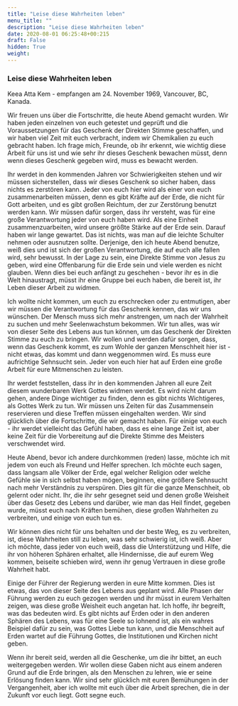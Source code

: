 ```yaml
---
title: "Leise diese Wahrheiten leben"
menu_title: ""
description: "Leise diese Wahrheiten leben"
date: 2020-08-01 06:25:48+00:215
draft: False
hidden: True
weight:
---
```

### Leise diese Wahrheiten leben

Keea Atta Kem - empfangen am 24. November 1969, Vancouver, BC, Kanada.

Wir freuen uns über die Fortschritte, die heute Abend gemacht wurden. Wir haben jeden einzelnen von euch getestet und geprüft und die Voraussetzungen für das Geschenk der Direkten Stimme geschaffen, und wir haben viel Zeit mit euch verbracht, indem wir Chemikalien zu euch gebracht haben. Ich frage mich, Freunde, ob ihr erkennt, wie wichtig diese Arbeit für uns ist und wie sehr ihr dieses Geschenk bewachen müsst, denn wenn dieses Geschenk gegeben wird, muss es bewacht werden.  

Ihr werdet in den kommenden Jahren vor Schwierigkeiten stehen und wir müssen sicherstellen, dass wir dieses Geschenk so sicher haben, dass nichts es zerstören kann. Jeder von euch hier wird als einer von euch zusammenarbeiten müssen, denn es gibt Kräfte auf der Erde, die nicht für Gott arbeiten, und es gibt großen Reichtum, der zur Zerstörung benutzt werden kann. Wir müssen dafür sorgen, dass ihr versteht, was für eine große Verantwortung jeder von euch haben wird.
Als eine Einheit zusammenzuarbeiten, wird unsere größte Stärke auf der Erde sein. Darauf haben wir lange gewartet. Das ist nichts, was man auf die leichte Schulter nehmen oder ausnutzen sollte. Derjenige, den ich heute Abend benutze, weiß dies und ist sich der großen Verantwortung, die auf euch alle fallen wird, sehr bewusst. In der Lage zu sein, eine Direkte Stimme von Jesus zu geben, wird eine Offenbarung für die Erde sein und viele werden es nicht glauben. Wenn dies bei euch anfängt zu geschehen - bevor ihr es in die Welt hinaustragt, müsst ihr eine Gruppe bei euch haben, die bereit ist, ihr Leben dieser Arbeit zu widmen.

Ich wollte nicht kommen, um euch zu erschrecken oder zu entmutigen, aber wir müssen die Verantwortung für das Geschenk kennen, das wir uns wünschen. Der Mensch muss sich mehr anstrengen, um nach der Wahrheit zu suchen und mehr Seelenwachstum bekommen. Wir tun alles, was wir von dieser Seite des Lebens aus tun können, um das Geschenk der Direkten Stimme zu euch zu bringen. Wir wollen und werden dafür sorgen, dass, wenn das Geschenk kommt, es zum Wohle der ganzen Menschheit hier ist - nicht etwas, das kommt und dann weggenommen wird. Es muss eure aufrichtige Sehnsucht sein. Jeder von euch hier hat auf Erden eine große Arbeit für eure Mitmenschen zu leisten.

Ihr werdet feststellen, dass ihr in den kommenden Jahren all eure Zeit diesem wunderbaren Werk Gottes widmen werdet. Es wird nicht darum gehen, andere Dinge wichtiger zu finden, denn es gibt nichts Wichtigeres, als Gottes Werk zu tun. Wir müssen uns Zeiten für das Zusammensein reservieren und diese Treffen müssen eingehalten werden. Wir sind glücklich über die Fortschritte, die wir gemacht haben. Für einige von euch - ihr werdet vielleicht das Gefühl haben, dass es eine lange Zeit ist, aber keine Zeit für die Vorbereitung auf die Direkte Stimme des Meisters verschwendet wird.  

Heute Abend, bevor ich andere durchkommen (reden) lasse, möchte ich mit jedem von euch als Freund und Helfer sprechen. Ich möchte euch sagen, dass langsam alle Völker der Erde, egal welcher Religion oder welche Gefühle sie in sich selbst haben mögen, beginnen, eine größere Sehnsucht nach mehr Verständnis zu verspüren. Dies gilt für die ganze Menschheit, ob gelernt oder nicht. Ihr, die ihr sehr gesegnet seid und denen große Weisheit über das Gesetz des Lebens und darüber, wie man das Heil findet, gegeben wurde, müsst euch nach Kräften bemühen, diese großen Wahrheiten zu verbreiten, und einige von euch tun es.

Wir können dies nicht für uns behalten und der beste Weg, es zu verbreiten, ist, diese Wahrheiten still zu leben, was sehr schwierig ist, ich weiß. Aber ich möchte, dass jeder von euch weiß, dass die Unterstützung und Hilfe, die ihr von höheren Sphären erhaltet, alle Hindernisse, die auf eurem Weg kommen, beiseite schieben wird, wenn ihr genug Vertrauen in diese große Wahrheit habt.  

Einige der Führer der Regierung werden in eure Mitte kommen. Dies ist etwas, das von dieser Seite des Lebens aus geplant wird. Alle Phasen der Führung werden zu euch gezogen werden und ihr müsst in eurem Verhalten zeigen, was diese große Weisheit euch angetan hat. Ich hoffe, ihr begreift, was das bedeuten wird. Es gibt nichts auf Erden oder in den anderen Sphären des Lebens, was für eine Seele so lohnend ist, als ein wahres Beispiel dafür zu sein, was Gottes Liebe tun kann, und die Menschheit auf Erden wartet auf die Führung Gottes, die Institutionen und Kirchen nicht geben.  

Wenn ihr bereit seid, werden all die Geschenke, um die ihr bittet, an euch weitergegeben werden. Wir wollen diese Gaben nicht aus einem anderen Grund auf die Erde bringen, als den Menschen zu lehren, wie er seine Erlösung finden kann. Wir sind sehr glücklich mit euren Bemühungen in der Vergangenheit, aber ich wollte mit euch über die Arbeit sprechen, die in der Zukunft vor euch liegt. Gott segne euch.
